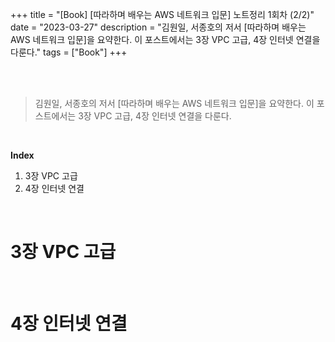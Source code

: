 +++
title = "[Book] [따라하며 배우는 AWS 네트워크 입문] 노트정리 1회차 (2/2)" 
date = "2023-03-27"
description = "김원일, 서종호의 저서 [따라하며 배우는 AWS 네트워크 입문]을 요약한다. 이 포스트에서는 3장 VPC 고급, 4장 인터넷 연결을 다룬다."
tags = ["Book"]
+++


<br>
<br> 

> 김원일, 서종호의 저서 [따라하며 배우는 AWS 네트워크 입문]을 요약한다. 이 포스트에서는 3장 VPC 고급, 4장 인터넷 연결을 다룬다.

<br> 

**Index**
1. 3장 VPC 고급 
2. 4장 인터넷 연결 


<br> 


# 3장 VPC 고급 







<br>

# 4장 인터넷 연결 

